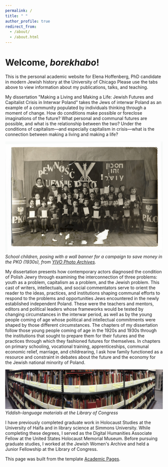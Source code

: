 ```yaml
---
permalink: /
title: " "
author_profile: true
redirect_from: 
  - /about/
  - /about.html
---
```



Welcome, *borekhabo*!
======
This is the personal academic website for Elena Hoffenberg, PhD candidate in modern Jewish history at the University of Chicago Please use the tabs above to view information about my publications, talks, and teaching. 

My dissertation "Making a Living and Making a Life: Jewish Futures and Capitalist Crisis in Interwar Poland" takes the Jews of interwar Poland as an example of a community populated by individuals thinking through a moment of change. How do conditions make possible or foreclose imaginations of the future? What personal and communal futures are possible, and what is the relationship between the two? Under the conditions of capitalism—and especially capitalism in crisis—what is the connection between making a living and making a life? 

![Class of children stand in front of banner with Polish and Hebrew](https://github.com/elehoff/elehoff.github.io/blob/d3e1182567ae59699b2f6303b169a3d8b6e15851/images/yarg120po6736.jpg)
*School children, posing with a wall banner for a campaign to save money in the PKO (1930s), from [YIVO Photo Archives](http://polishjews.yivoarchives.org/archive/index.php?p=collections/controlcard&id=20742).*

My dissertation presents how contemporary actors diagnosed the condition of Polish Jewry through examining the interconnection of three problems: youth as a problem, capitalism as a problem, and the Jewish problem. This cast of writers, intellectuals, and social commentators serve to orient the reader to the ideas, practices, and institutions shaping communal efforts to respond to the problems and opportunities Jews encountered in the newly established independent Poland. These were the teachers and mentors, editors and political leaders whose frameworks would be tested by changing circumstances in the interwar period, as well as by the young people coming of age whose political and intellectual commitments were shaped by those different circumstances. The chapters of my dissertation follow those young people coming of age in the 1920s and 1930s through the institutions that sought to prepare them for their futures and the practices through which they fashioned futures for themselves. In chapters on primary schooling, vocational training, apprenticeships, communal economic relief, marriage, and childrearing, I ask how family functioned as a resource and constraint in debates about the future and the economy for the Jewish national minority of Poland.

![Pamphlets and books in boxes on metal shelves](https://github.com/elehoff/elehoff.github.io/blob/d3e1182567ae59699b2f6303b169a3d8b6e15851/images/banner.jpg)
*Yiddish-language materials at the Library of Congress*

I have previously completed graduate work in Holocaust Studies at the University of Haifa and in library science at Simmons University. While completing these degrees, I served as the Digital Humanities Associate Fellow at the United States Holocaust Memorial Museum. Before pursuing graduate studies, I worked at the Jewish Women's Archive and held a Junior Fellowship at the Library of Congress.

This page was built from the template [Academic Pages](https://academicpages.github.io/markdown/).